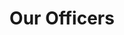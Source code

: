 ---
title: "Our Officers"
draft: false
testimonial_slider:
# slider item loop
- name : "Max Johnson"
  image : "images/clients/Max.jpeg"
  designation : "President, Event Coordinator"
  content : "Max Johnson is a Junior studying Multidisciplinary Engineering with a minor in Computer and Information Technology. He is in his 10th year of Vex, and has set a goal of boosting club longevity through competition hosting."
            
# slider item loop
- name : "Ben Davis"
  image : "images/clients/Ben.jpeg"
  designation : "PROS Lead & Electronics Lead"
  content : "Ben Davis is a Junior studying Electrical and Computer Engineering. He is our former Software Lead, and has taken a lead on our partnership with the Techpoint Foundation For Youth Coding Help Hotline"
            
# slider item loop
- name : "Noam Arie"
  image : "images/clients/Noam.jpeg"
  designation : "System Admin"
  content : "Noam Arie is a Senior studying Computer Science. He is also acting as the ACM system admin with additional leadership roles across the organizations, and will go to work at 84.51 after graduation."

# custom style
custom_class: "" 
custom_attributes: "" 
custom_css: ""
---